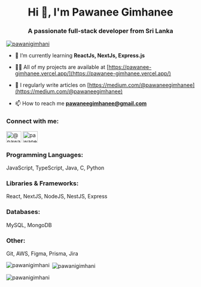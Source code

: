 <h1 align="center">Hi 👋, I'm Pawanee Gimhanee</h1>
<h3 align="center">A passionate full-stack developer from Sri Lanka</h3>

<p align="left"> <a href="https://github.com/ryo-ma/github-profile-trophy"><img src="https://github-profile-trophy.vercel.app/?username=pawanigimhani" alt="pawanigimhani" /></a> </p>

- 🌱 I’m currently learning **ReactJs, NextJs, Express.js**

- 👨‍💻 All of my projects are available at [https://pawanee-gimhanee.vercel.app/](https://pawanee-gimhanee.vercel.app/)

- 📝 I regularly write articles on [https://medium.com/@pawaneegimhanee](https://medium.com/@pawaneegimhanee)

- 📫 How to reach me **pawaneegimhanee@gmail.com**

<h3 align="left">Connect with me:</h3>
<p align="left">
<a href="https://medium.com/@pawaneegimhanee" target="blank"><img align="center" src="https://raw.githubusercontent.com/rahuldkjain/github-profile-readme-generator/master/src/images/icons/Social/medium.svg" alt="@pawaneegimhanee" height="30" width="40" /></a>
<a href="https://www.hackerrank.com/pawaneegimhanee" target="blank"><img align="center" src="https://raw.githubusercontent.com/rahuldkjain/github-profile-readme-generator/master/src/images/icons/Social/hackerrank.svg" alt="pawaneegimhanee" height="30" width="40" /></a>
</p>

<h3 align="left">Programming Languages:</h3>
<p align="left"> JavaScript, TypeScript, Java, C, Python </p>
<h3 align="left">Libraries & Frameworks:</h3>
<p align="left"> React, NextJS, NodeJS, NestJS, Express </p>
<h3 align="left">Databases:</h3>
<p align="left">MySQL, MongoDB</p>
<h3 align="left">Other:</h3>
<p align="left">Git, AWS, Figma, Prisma, Jira</p>

<p><img align="left" src="https://github-readme-stats.vercel.app/api/top-langs?username=pawanigimhani&show_icons=true&locale=en&layout=compact" alt="pawanigimhani" /></p>

<p>&nbsp;<img align="center" src="https://github-readme-stats.vercel.app/api?username=pawanigimhani&show_icons=true&locale=en" alt="pawanigimhani" /></p>

<p><img align="center" src="https://github-readme-streak-stats.herokuapp.com/?user=pawanigimhani&" alt="pawanigimhani" /></p>

